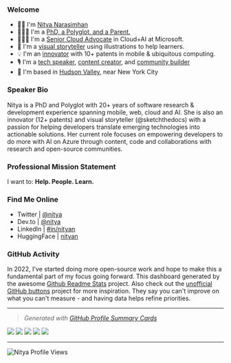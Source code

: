 ### Welcome

* 👋🏽 I'm [Nitya Narasimhan](https://nitya.dev/about) 
* 👩🏽‍🎓 I'm a [PhD, a Polyglot, and a Parent.](https://twitter.com/nitya)
* 👩🏽‍💻 I'm a [Senior Cloud Advocate](https://developer.microsoft.com/en-us/advocates/) in Cloud+AI at Microsoft.
* 🎨 I'm a [visual storyteller](https://sketchthedocs.dev) using illustrations to help learners. 
* 💡 I'm an [innovator](https://patents.google.com/?inventor=Nitya+Narasimhan) with 10+ patents in mobile & ubiquitous computing.
* 🎙 I'm a [tech speaker](https://speakerdeck.com/nitya), [content creator](https://dev.to/nitya), and [community builder](https://www.meetup.com/gdg-hudson-valley/members/11387669/profile/)
* 🗽 I'm based in [Hudson Valley](https://travelhudsonvalley.com/), near New York City

### Speaker Bio
Nitya is a PhD and Polyglot with 20+ years of software research & development experience spanning mobile, web, cloud and AI. She is also an innovator (12+ patents) and visual storyteller (@sketchthedocs) with a passion for helping developers translate emerging technologies into actionable solutions. Her current role focuses on empowering developers to do more with AI on Azure through content, code and collaborations with research and open-source communities.


### Professional Mission Statement

I want to: **Help. People. Learn.**

### Find Me Online

 - Twitter | [@nitya](https://www.twitter.com/nitya) 
 - Dev.to | [@nitya](https://dev.to/nitya) 
 - LinkedIn | [#in/nityan](https://www.linkedin.com/in/nityan)
 - HuggingFace | [nityan](https://huggingface.co/nityan)


<!--
**nitya/nitya** is a ✨ _special_ ✨ repository because its `README.md` (this file) appears on your GitHub profile.

Here are some ideas to get you started:

- 🔭 I’m currently working on ...
- 🌱 I’m currently learning ...
- 👯 I’m looking to collaborate on ...
- 🤔 I’m looking for help with ...
- 💬 Ask me about ...
- 📫 How to reach me: ...
- 😄 Pronouns: ...
- ⚡ Fun fact: ...
-->

### GitHub Activity

In 2022, I've started doing more open-source work and hope to make this a fundamental part of my focus going forward. This dashboard generated by the awesome [Github Readme Stats](https://github.com/anuraghazra/github-readme-stats) project. Also check out the [unofficial GitHub buttons](https://ghbtns.com/) project for more inspiration. They say you can't improve on what you can't measure - and having data helps refine priorities.

---

> _Generated with [GitHub Profile Summary Cards](https://github-profile-summary-cards.vercel.app/demo.html)_
> 
![](http://github-profile-summary-cards.vercel.app/api/cards/profile-details?username=nitya&theme=nightowl)
![](http://github-profile-summary-cards.vercel.app/api/cards/repos-per-language?username=nitya&theme=nightowl)
![](http://github-profile-summary-cards.vercel.app/api/cards/most-commit-language?username=nitya&theme=nightowl)
![](http://github-profile-summary-cards.vercel.app/api/cards/stats?username=nitya&theme=nightowl)
![](http://github-profile-summary-cards.vercel.app/api/cards/productive-time?username=nitya&theme=nightowl&utcOffset=8)

---

<img src="https://komarev.com/ghpvc/?username=nitya&label=Profile%20views&color=FF69B4&style=flat" 
    alt="Nitya Profile Views"/>
    
<!--

> Generated with the [GitHub README Stats Generator](https://gh-stats-gen.vercel.app/)

![nitya's Stats](https://github-readme-stats.vercel.app/api?username=nitya&theme=highcontrast&show_icons=true&hide_border=false&count_private=true)
![nitya's Streak](https://github-readme-streak-stats.herokuapp.com/?user=nitya&theme=highcontrast&hide_border=false)

<a href="http://www.github.com/nitya"><img src="https://activity-graph.herokuapp.com/graph?username=nitya&bg_color=1c1917&color=ffffff&line=cf222e&point=ff00ff&area_color=1c1917&area=true&hide_border=true&custom_title=31Days%20of%20GitHub%20Commits" alt="Nitya's GitHub Commits"  style="width: 994px;border-radius: 5px;" /></a>
--->
